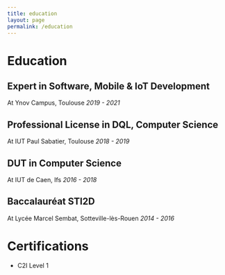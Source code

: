 ```yaml
---
title: education
layout: page
permalink: /education
---
```

# Education

## Expert in Software, Mobile & IoT Development
At Ynov Campus, Toulouse *2019 - 2021*

## Professional License in DQL, Computer Science
At IUT Paul Sabatier, Toulouse *2018 - 2019*

## DUT in Computer Science
At IUT de Caen, Ifs *2016 - 2018*

## Baccalauréat STI2D
At Lycée Marcel Sembat, Sotteville-lès-Rouen *2014 - 2016*
<br/>

# Certifications
- C2I Level 1
